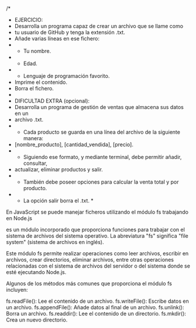 /\*

- EJERCICIO:
- Desarrolla un programa capaz de crear un archivo que se llame como
- tu usuario de GitHub y tenga la extensión .txt.
- Añade varias líneas en ese fichero:
- - Tu nombre.
- - Edad.
- - Lenguaje de programación favorito.
- Imprime el contenido.
- Borra el fichero.
-
- DIFICULTAD EXTRA (opcional):
- Desarrolla un programa de gestión de ventas que almacena sus datos en un
- archivo .txt.
- - Cada producto se guarda en una línea del archivo de la siguiente manera:
- [nombre_producto], [cantidad_vendida], [precio].
- - Siguiendo ese formato, y mediante terminal, debe permitir añadir, consultar,
- actualizar, eliminar productos y salir.
- - También debe poseer opciones para calcular la venta total y por producto.
- - La opción salir borra el .txt.
    \*

En JavaScript se puede manejar ficheros utilizando
el módulo fs trabajando en Node.js

es un módulo incorporado que proporciona funciones
para trabajar con el sistema de archivos del sistema
operativo. La abreviatura "fs" significa "file system" (sistema de archivos en inglés).

Este módulo fs permite realizar operaciones como leer archivos,
escribir en archivos, crear directorios, eliminar archivos, entre
otras operaciones relacionadas con el sistema de archivos del servidor
o del sistema donde se esté ejecutando Node.js.

Algunos de los métodos más comunes que proporciona el módulo fs incluyen:

fs.readFile(): Lee el contenido de un archivo.
fs.writeFile(): Escribe datos en un archivo.
fs.appendFile(): Añade datos al final de un archivo.
fs.unlink(): Borra un archivo.
fs.readdir(): Lee el contenido de un directorio.
fs.mkdir(): Crea un nuevo directorio.
